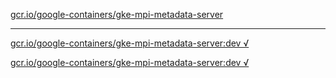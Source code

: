 [gcr.io/google-containers/gke-mpi-metadata-server](https://hub.docker.com/r/anjia0532/google-containers.gke-mpi-metadata-server/tags/) 

----
[gcr.io/google-containers/gke-mpi-metadata-server:dev √](https://hub.docker.com/r/anjia0532/google-containers.gke-mpi-metadata-server/tags/)

[gcr.io/google-containers/gke-mpi-metadata-server:dev √](https://hub.docker.com/r/anjia0532/google-containers.gke-mpi-metadata-server/tags/)


